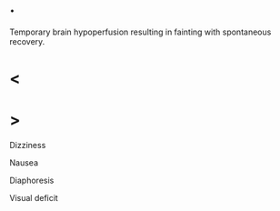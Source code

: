 # .

Temporary brain hypoperfusion resulting in fainting with spontaneous recovery.

# <

# >

Dizziness

Nausea

Diaphoresis

Visual deficit
